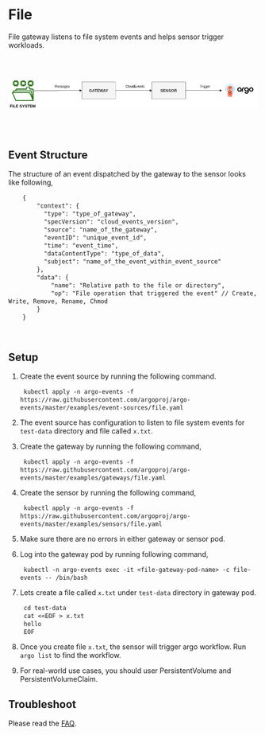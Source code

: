 # File

File gateway listens to file system events and helps sensor trigger workloads.


<br/>
<br/>

<p align="center">
  <img src="https://github.com/argoproj/argo-events/blob/master/docs/assets/file-setup.png?raw=true" alt="File Setup"/>
</p>

<br/>
<br/>

## Event Structure
The structure of an event dispatched by the gateway to the sensor looks like following,


        {
            "context": {
              "type": "type_of_gateway",
              "specVersion": "cloud_events_version",
              "source": "name_of_the_gateway",
              "eventID": "unique_event_id",
              "time": "event_time",
              "dataContentType": "type_of_data",
              "subject": "name_of_the_event_within_event_source"
            },
            "data": {
                "name": "Relative path to the file or directory",
                "op": "File operation that triggered the event" // Create, Write, Remove, Rename, Chmod
            }
        }


<br/>

## Setup

1. Create the event source by running the following command.

        kubectl apply -n argo-events -f https://raw.githubusercontent.com/argoproj/argo-events/master/examples/event-sources/file.yaml

2. The event source has configuration to listen to file system events for `test-data` directory and file called `x.txt`.

3. Create the gateway by running the following command,

        kubectl apply -n argo-events -f https://raw.githubusercontent.com/argoproj/argo-events/master/examples/gateways/file.yaml

4. Create the sensor by running the following command,

        kubectl apply -n argo-events -f https://raw.githubusercontent.com/argoproj/argo-events/master/examples/sensors/file.yaml

5. Make sure there are no errors in either gateway or sensor pod.

6. Log into the gateway pod by running following command,

        kubectl -n argo-events exec -it <file-gateway-pod-name> -c file-events -- /bin/bash

6. Lets create a file called `x.txt` under `test-data` directory in gateway pod.
 
        cd test-data
        cat <<EOF > x.txt
        hello
        EOF

8. Once you create file `x.txt`, the sensor will trigger argo workflow.  Run `argo list` to find the workflow. 

9. For real-world use cases, you should user PersistentVolume and PersistentVolumeClaim.
                                                                  
## Troubleshoot
Please read the [FAQ](https://argoproj.github.io/argo-events/faq/). 
